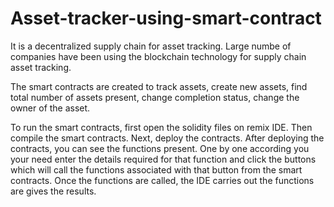 # Asset-tracker-using-smart-contract

It is a decentralized supply chain for asset tracking.
Large numbe of companies have been using the blockchain technology for supply chain asset tracking. 


The smart contracts are created to track assets, create new assets, find total number of assets present, change completion status, change the owner of the asset.

To run the smart contracts, first open the solidity files on remix IDE. Then compile the smart contracts.
Next, deploy the contracts.
After deploying the contracts, you can see the functions present.
One by one according you your need enter the details required for that function and click the buttons which will call the functions associated with that button from the smart contracts. Once the functions are called, the IDE carries out the functions are gives the results. 
